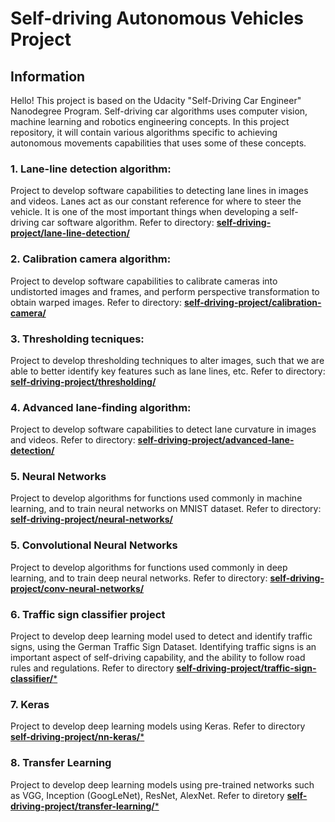 # **Self-driving Autonomous Vehicles Project**

## Information

Hello! This project is based on the Udacity "Self-Driving Car Engineer" Nanodegree Program. Self-driving car algorithms uses computer vision, machine learning and robotics engineering concepts. In this project repository, it will contain various algorithms specific to achieving autonomous movements capabilities that uses some of these concepts.

### 1. Lane-line detection algorithm: 

Project to develop software capabilities to detecting lane lines in images and videos. Lanes act as our constant reference for where to steer the vehicle. It is one of the most important things when developing a self-driving car software algorithm. Refer to directory: [**self-driving-project/lane-line-detection/**](/lane-line-detection/)

### 2. Calibration camera algorithm:

Project to develop software capabilities to calibrate cameras into undistorted images and frames, and perform perspective transformation to obtain warped images. Refer to directory: [**self-driving-project/calibration-camera/**](/calibration-camera/)

### 3. Thresholding tecniques:

Project to develop thresholding techniques to alter images, such that we are able to better identify key features such as lane lines, etc. Refer to directory: [**self-driving-project/thresholding/**](/thresholding/)

### 4. Advanced lane-finding algorithm:

Project to develop software capabilities to detect lane curvature in images and videos. Refer to directory: [**self-driving-project/advanced-lane-detection/**](/advanced-lane-detection/)

### 5. Neural Networks

Project to develop algorithms for functions used commonly in machine learning, and to train neural networks on MNIST dataset. Refer to directory: [**self-driving-project/neural-networks/**](/neural-networks/)

### 5. Convolutional Neural Networks

Project to develop algorithms for functions used commonly in deep learning, and to train deep neural networks. Refer to directory: [**self-driving-project/conv-neural-networks/**](/conv-neural-networks/)

### 6. Traffic sign classifier project

Project to develop deep learning model used to detect and identify traffic signs, using the German Traffic Sign Dataset. Identifying traffic signs is an important aspect of self-driving capability, and the ability to follow road rules and regulations. Refer to directory [**self-driving-project/traffic-sign-classifier/***](/traffic-sign-classifier/)

### 7. Keras

Project to develop deep learning models using Keras. Refer to directory [**self-driving-project/nn-keras/***](/nn-keras/)

### 8. Transfer Learning

Project to develop deep learning models using pre-trained networks such as VGG, Inception (GoogLeNet), ResNet, AlexNet. Refer to diretory [**self-driving-project/transfer-learning/***](/transfer-learning/)